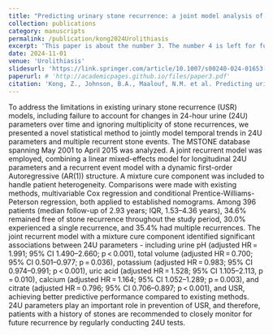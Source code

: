 ```yaml
---
title: "Predicting urinary stone recurrence: a joint model analysis of repeated 24-hour urine collections from the MSTONE database"
collection: publications
category: manuscripts
permalink: /publication/kong2024Urolithiasis
excerpt: 'This paper is about the number 3. The number 4 is left for future work.'
date: 2024-11-01
venue: 'Urolithiasis'
slidesurl: 'https://link.springer.com/article/10.1007/s00240-024-01653-5'
paperurl: # 'http://academicpages.github.io/files/paper3.pdf'
citation: 'Kong, Z., Johnson, B.A., Maalouf, N.M. et al. Predicting urinary stone recurrence: a joint model analysis of repeated 24-hour urine collections from the MSTONE database. <i>Urolithiasis</i> 52, 156 (2024). https://doi.org/10.1007/s00240-024-01653-5'
---
```


To address the limitations in existing urinary stone recurrence (USR) models, including failure to account for changes in 24-hour urine (24U) parameters over time and ignoring multiplicity of stone recurrences, we presented a novel statistical method to jointly model temporal trends in 24U parameters and multiple recurrent stone events. The MSTONE database spanning May 2001 to April 2015 was analyzed. A joint recurrent model was employed, combining a linear mixed-effects model for longitudinal 24U parameters and a recurrent event model with a dynamic first-order Autoregressive (AR(1)) structure. A mixture cure component was included to handle patient heterogeneity. Comparisons were made with existing methods, multivariable Cox regression and conditional Prentice-Williams-Peterson regression, both applied to established nomograms. Among 396 patients (median follow-up of 2.93 years; IQR, 1.53–4.36 years), 34.6% remained free of stone recurrence throughout the study period, 30.0% experienced a single recurrence, and 35.4% had multiple recurrences. The joint recurrent model with a mixture cure component identified significant associations between 24U parameters - including urine pH (adjusted HR = 1.991; 95% CI 1.490–2.660; p < 0.001), total volume (adjusted HR = 0.700; 95% CI 0.501–0.977; p = 0.036), potassium (adjusted HR = 0.983; 95% CI 0.974–0.991; p < 0.001), uric acid (adjusted HR = 1.528; 95% CI 1.105–2.113, p = 0.010), calcium (adjusted HR = 1.164; 95% CI 1.052–1.289; p = 0.003), and citrate (adjusted HR = 0.796; 95% CI 0.706–0.897; p < 0.001), and USR, achieving better predictive performance compared to existing methods. 24U parameters play an important role in prevention of USR, and therefore, patients with a history of stones are recommended to closely monitor for future recurrence by regularly conducting 24U tests.